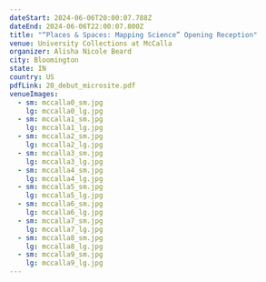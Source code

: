 ```yaml
---
dateStart: 2024-06-06T20:00:07.788Z
dateEnd: 2024-06-06T22:00:07.800Z
title: "“Places & Spaces: Mapping Science” Opening Reception"
venue: University Collections at McCalla
organizer: Alisha Nicole Beard
city: Bloomington
state: IN
country: US
pdfLink: 20_debut_microsite.pdf
venueImages:
  - sm: mccalla0_sm.jpg
    lg: mccalla0_lg.jpg
  - sm: mccalla1_sm.jpg
    lg: mccalla1_lg.jpg
  - sm: mccalla2_sm.jpg
    lg: mccalla2_lg.jpg
  - sm: mccalla3_sm.jpg
    lg: mccalla3_lg.jpg
  - sm: mccalla4_sm.jpg
    lg: mccalla4_lg.jpg
  - sm: mccalla5_sm.jpg
    lg: mccalla5_lg.jpg
  - sm: mccalla6_sm.jpg
    lg: mccalla6_lg.jpg
  - sm: mccalla7_sm.jpg
    lg: mccalla7_lg.jpg
  - sm: mccalla8_sm.jpg
    lg: mccalla8_lg.jpg
  - sm: mccalla9_sm.jpg
    lg: mccalla9_lg.jpg
---
```

